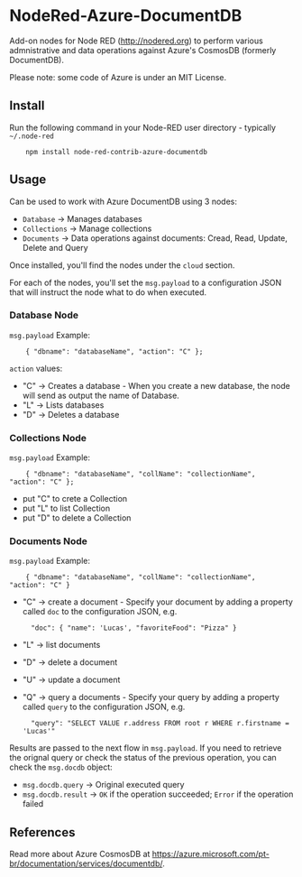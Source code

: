 # NodeRed-Azure-DocumentDB

Add-on nodes for Node RED (http://nodered.org) to perform various admnistrative and data operations against Azure's CosmosDB (formerly DocumentDB).

Please note: some code of Azure is under an MIT License.

## Install

Run the following command in your Node-RED user directory - typically `~/.node-red`

        npm install node-red-contrib-azure-documentdb

## Usage

Can be used to work with Azure DocumentDB using 3 nodes:

- `Database` -> Manages databases
- `Collections` -> Manage collections
- `Documents` -> Data operations against documents: Cread, Read, Update, Delete and Query

Once installed, you'll find the nodes under the `cloud` section.

For each of the nodes, you'll set the `msg.payload` to a configuration JSON that will instruct the node what to do when executed.

### Database Node

`msg.payload` Example:

        { "dbname": "databaseName", "action": "C" };

`action` values:

- "C" -> Creates a database
        - When you create a new database, the node will send as output the name of Database.
- "L" -> Lists databases
- "D" -> Deletes a database


### Collections Node

`msg.payload` Example:

        { "dbname": "databaseName", "collName": "collectionName", "action": "C" };

- put "C" to crete a Collection
- put "L" to list Collection
- put "D" to delete a Collection

### Documents Node

`msg.payload` Example:

        { "dbname": "databaseName", "collName": "collectionName", "action": "C" }

- "C" -> create a document
        - Specify your document by adding a property called `doc` to the configuration JSON, e.g.
        
        "doc": { "name": 'Lucas', "favoriteFood": "Pizza" }

- "L" -> list documents
- "D" -> delete a document
- "U" -> update a document
- "Q" -> query a documents
        - Specify your query by adding a property called `query` to the configuration JSON, e.g.
        
        "query": "SELECT VALUE r.address FROM root r WHERE r.firstname = 'Lucas'"

Results are passed to the next flow in `msg.payload`. If you need to retrieve the orignal query or check the status of the previous operation, you can check the `msg.docdb` object:

- `msg.docdb.query` -> Original executed query
- `msg.docdb.result` -> `OK` if the operation succeeded; `Error` if the operation failed

## References

Read more about Azure CosmosDB at https://azure.microsoft.com/pt-br/documentation/services/documentdb/.


